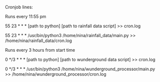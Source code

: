Cronjob lines:


Runs every 11:55 pm

55 23 * * * [path to python] [path to rainfall data script] >> cron.log

55 23 * * * /usr/bin/python3 /home/nina/rainfall_data/main.py >> /home/nina/rainfall_data/cron.log


Runs every 3 hours from start time

0 */3 * * * [path to python] [path to wunderground data script] >> cron.log

0 */3 * * * /usr/bin/python3 /home/nina/wunderground_processor/main.py >> /home/nina/wunderground_processor/cron.log
